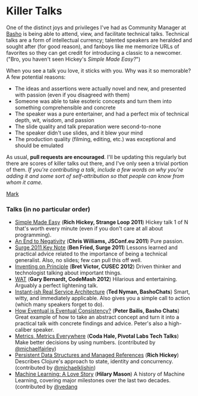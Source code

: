 # Killer Talks 

One of the distinct joys and privileges I've had as Community Manager at [Basho](http://basho.com) is being able to attend, view, and facilitate technical talks. Technical talks are a form of intellectual currency; talented speakers are heralded and sought after (for good reason), and fanboys like me memorize URLs of favorites so they can get credit for introducing a classic to a newcomer. ("Bro, you haven't seen Hickey's _Simple Made Easy?_")

When you see a talk you love, it sticks with you. Why was it so memorable? A few potential reasons:

* The ideas and assertions were actually novel and new, and presented with passion (even if you disagreed with them)
* Someone was able to take esoteric concepts and turn them into something comprehensible and concrete
* The speaker was a pure entertainer, and had a perfect mix of technical depth, wit, wisdom, and passion
* The slide quality and talk preparation were second-to-none
* The speaker didn't use slides, and it blew your mind
* The production quality (filming, editing, etc.) was exceptional and should be emulated
 
As usual, **pull requests are encouraged**. I'll be updating this regularly but there are scores of killer talks out there, and I've only seen a trivial portion of them. *If you're contributing a talk, include a few words on why you're adding it and some sort of self-attribution so that people can know from whom it came.*	

[Mark](https://twitter.com/pharkmillups) 

### Talks (in no particular order)

* [Simple Made Easy](http://www.infoq.com/presentations/Simple-Made-Easy) (**Rich Hickey, Strange Loop 2011**) Hickey talk 1 of N that's worth every minute (even if you don't care at all about programming).
* [An End to Negativity](http://jsconf.eu/2011/an_end_to_negativity.html) (**Chris Williams, JSConf.eu 2011**) Pure passion. 
* [Surge 2011 Key Note](http://www.youtube.com/watch?v=gNhn-bNc96Y) (**Ben Fried, Surge 2011**) Lessons learned and practical advice related to the importance of being a technical generalist. Also, no slides; few can pull this off well. 
* [Inventing on Principle](https://vimeo.com/36579366) (**Bret Victor, CUSEC 2012**) Driven thinker and technologist talking about important things. 
* [WAT](https://www.destroyallsoftware.com/talks/wat) (**Gary Bernardt, CodeMash 2012**) Hilarious and entertaining. Arguably a perfect lightening talk. 
* [Instant-ish Real Service Architecture](https://vimeo.com/37930578) (**Ted Nyman, BashoChats**) Smart, witty, and immediately applicable. Also gives you a simple call to action (which many speakers forget to do).
* [How Eventual is Eventual Consistency?](https://vimeo.com/37758648) (**Peter Bailis, Basho Chats**)  Great example of how to take an abstract concept and turn it into a practical talk with concrete findings and advice. Peter's also a high-caliber speaker.
* [Metrics, Metrics Everywhere](http://pivotallabs.com/talks/139-metrics-metrics-everywhere) (**Coda Hale, Pivotal Labs Tech Talks**) Make better decisions by using numbers. (contributed by [@michaelfairley](https://twitter.com/#!/michaelfairley))
* [Persistent Data Structures and Managed References](http://www.infoq.com/presentations/Value-Identity-State-Rich-Hickey) (**Rich Hickey**) Describes Clojure's approach to state, identity and concurrency. (contributed by [@michaelklishin](https://twitter.com/#!/michaelklishin))
* [Machine Learning: A Love Story](http://www.infoq.com/presentations/Machine-Learning) (**Hilary Mason**) A history of Machine Learning, covering major milestones over the last two decades. (contributed by [@vedang](http://twitter.com/vedang)